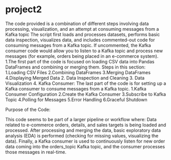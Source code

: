 # project2
The code provided is a combination of different steps involving data processing, visualization, and an attempt at consuming messages from a Kafka topic
The script first loads and processes datasets, performs basic data inspection, visualizes data, and includes commented-out code for consuming messages from a Kafka topic. If uncommented, the Kafka consumer code would allow you to listen to a Kafka topic and process new messages (for example, orders being placed in an e-commerce system).
1.The first part of the code is focused on loading CSV data into Pandas DataFrames and combining or merging them.
Steps in this section:
      1.Loading CSV Files
      2.Combining DataFrames
      3.Merging DataFrames 
      4.Displaying Merged Data
2. Data Inspection and Cleaning
3. Data Visualization
4. Kafka Consumer: The last part of the code is for setting up a Kafka consumer to consume messages from a Kafka topic.
    1.Kafka Consumer Configuration
    2.Create the Kafka Consumer
    3.Subscribe to Kafka Topic
    4.Polling for Messages
    5.Error Handling
    6.Graceful Shutdown

Purpose of the Code:

This code seems to be part of a larger pipeline or workflow where:
    Data related to e-commerce orders, details, and sales targets is being loaded and processed.
    After processing and merging the data, basic exploratory data analysis (EDA) is performed (checking for missing values, visualizing the data).
    Finally, a Kafka consumer is used to continuously listen for new order data coming into the orders_topic Kafka topic, and the consumer processes those messages in real-time.


